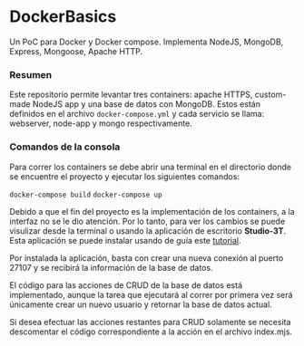 # DockerBasics
 Un PoC para Docker y Docker compose. Implementa NodeJS, MongoDB, Express, Mongoose, Apache HTTP.
 
 ### Resumen
 
 Este repositorio permite levantar tres containers: apache HTTPS, custom-made NodeJS app y una base de datos con MongoDB. Estos están definidos en el archivo `docker-compose.yml` y cada servicio se llama: webserver, node-app y mongo respectivamente.
 
 ### Comandos de la consola

Para correr los containers se debe abrir una terminal en el directorio donde se encuentre el proyecto y ejecutar los siguientes comandos:

`docker-compose build`
`docker-compose up`

Debido a que el fin del proyecto es la implementación de los containers, a la interfaz no se le dio atención. Por lo tanto, para ver los cambios se puede visulizar desde la terminal o usando la aplicación de escritorio  **Studio-3T**. Esta aplicación se puede instalar usando de guía este [tutorial](https://studio3t.com/knowledge-base/articles/installation/).

Por instalada la aplicación, basta con crear una nueva conexión al puerto 27107 y se recibirá la información de la base de datos.

El código para las acciones de CRUD de la base de datos está implementado, aunque la tarea que ejecutará al correr por primera vez será únicamente crear un nuevo usuario y retornar la base de datos actual. 

Si desea efectuar las acciones restantes para CRUD solamente se necesita descomentar el código correspondiente a la acción en el archivo index.mjs.



